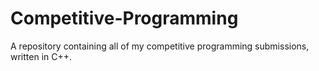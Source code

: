 # Competitive-Programming

A repository containing all of my competitive programming submissions, written in C++.
